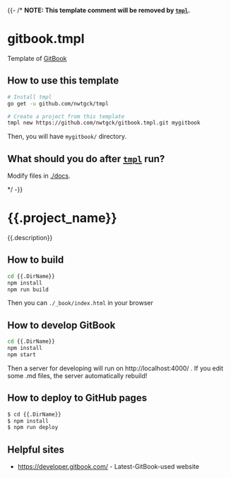 {{- /* **NOTE: This  template comment will be removed by [`tmpl`].**
# gitbook.tmpl

Template of [GitBook](https://github.com/GitbookIO/gitbook)

## How to use this template

```bash
# Install tmpl
go get -u github.com/nwtgck/tmpl

# Create a project from this template
tmpl new https://github.com/nwtgck/gitbook.tmpl.git mygitbook
```

Then, you will have `mygitbook/` directory.

## What should you do after [`tmpl`] run?

Modify files in [./docs](docs).

[`tmpl`]: https://github.com/nwtgck/tmpl

<!-- The following section is a template of README.md-->
*/ -}}
# {{.project_name}}

{{.description}}

## How to build

```sh
cd {{.DirName}}
npm install
npm run build
```

Then you can `./_book/index.html` in your browser

## How to develop GitBook

```sh
cd {{.DirName}}
npm install
npm start
```

Then a server for developing will run on http://localhost:4000/ .
If you edit some .md files, the server automatically rebuild!

## How to deploy to GitHub pages

```sh
$ cd {{.DirName}}
$ npm install
$ npm run deploy
```

## Helpful sites
* https://developer.gitbook.com/ - Latest-GitBook-used website
